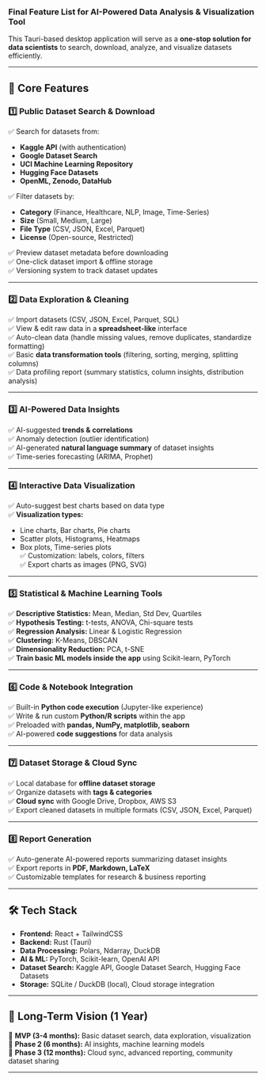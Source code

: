 ### **Final Feature List for AI-Powered Data Analysis & Visualization Tool**
This Tauri-based desktop application will serve as a **one-stop solution for data scientists** to search, download, analyze, and visualize datasets efficiently.

---

## **🚀 Core Features**

### **1️⃣ Public Dataset Search & Download**
✅ Search for datasets from:
- **Kaggle API** (with authentication)
- **Google Dataset Search**
- **UCI Machine Learning Repository**
- **Hugging Face Datasets**
- **OpenML, Zenodo, DataHub**

✅ Filter datasets by:
- **Category** (Finance, Healthcare, NLP, Image, Time-Series)
- **Size** (Small, Medium, Large)
- **File Type** (CSV, JSON, Excel, Parquet)
- **License** (Open-source, Restricted)

✅ Preview dataset metadata before downloading  
✅ One-click dataset import & offline storage  
✅ Versioning system to track dataset updates

---

### **2️⃣ Data Exploration & Cleaning**
✅ Import datasets (CSV, JSON, Excel, Parquet, SQL)  
✅ View & edit raw data in a **spreadsheet-like** interface  
✅ Auto-clean data (handle missing values, remove duplicates, standardize formatting)  
✅ Basic **data transformation tools** (filtering, sorting, merging, splitting columns)  
✅ Data profiling report (summary statistics, column insights, distribution analysis)

---

### **3️⃣ AI-Powered Data Insights**
✅ AI-suggested **trends & correlations**  
✅ Anomaly detection (outlier identification)  
✅ AI-generated **natural language summary** of dataset insights  
✅ Time-series forecasting (ARIMA, Prophet)

---

### **4️⃣ Interactive Data Visualization**
✅ Auto-suggest best charts based on data type  
✅ **Visualization types:**
- Line charts, Bar charts, Pie charts
- Scatter plots, Histograms, Heatmaps
- Box plots, Time-series plots  
  ✅ Customization: labels, colors, filters  
  ✅ Export charts as images (PNG, SVG)

---

### **5️⃣ Statistical & Machine Learning Tools**
✅ **Descriptive Statistics:** Mean, Median, Std Dev, Quartiles  
✅ **Hypothesis Testing:** t-tests, ANOVA, Chi-square tests  
✅ **Regression Analysis:** Linear & Logistic Regression  
✅ **Clustering:** K-Means, DBSCAN  
✅ **Dimensionality Reduction:** PCA, t-SNE  
✅ **Train basic ML models inside the app** using Scikit-learn, PyTorch

---

### **6️⃣ Code & Notebook Integration**
✅ Built-in **Python code execution** (Jupyter-like experience)  
✅ Write & run custom **Python/R scripts** within the app  
✅ Preloaded with **pandas, NumPy, matplotlib, seaborn**  
✅ AI-powered **code suggestions** for data analysis

---

### **7️⃣ Dataset Storage & Cloud Sync**
✅ Local database for **offline dataset storage**  
✅ Organize datasets with **tags & categories**  
✅ **Cloud sync** with Google Drive, Dropbox, AWS S3  
✅ Export cleaned datasets in multiple formats (CSV, JSON, Excel, Parquet)

---

### **8️⃣ Report Generation**
✅ Auto-generate AI-powered reports summarizing dataset insights  
✅ Export reports in **PDF, Markdown, LaTeX**  
✅ Customizable templates for research & business reporting

---

## **🛠️ Tech Stack**
- **Frontend:** React + TailwindCSS
- **Backend:** Rust (Tauri)
- **Data Processing:** Polars, Ndarray, DuckDB
- **AI & ML:** PyTorch, Scikit-learn, OpenAI API
- **Dataset Search:** Kaggle API, Google Dataset Search, Hugging Face Datasets
- **Storage:** SQLite / DuckDB (local), Cloud storage integration

---

## **🎯 Long-Term Vision (1 Year)**
🔹 **MVP (3-4 months):** Basic dataset search, data exploration, visualization  
🔹 **Phase 2 (6 months):** AI insights, machine learning models  
🔹 **Phase 3 (12 months):** Cloud sync, advanced reporting, community dataset sharing

---
